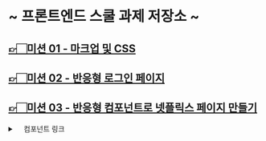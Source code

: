 # ~ 프론트엔드 스쿨 과제 저장소 ~

## [👉🏻미션 01 - 마크업 및 CSS](https://swlee2973.github.io/home-work/mission-01/mission-01.html "미션01 페이지 이동")
## [👉🏻미션 02 - 반응형 로그인 페이지](https://swlee2973.github.io/home-work/mission-02/mission-02.html "미션02 페이지 이동")
## [👉🏻미션 03 - 반응형 컴포넌트로 넷플릭스 페이지 만들기](https://swlee2973.github.io/home-work/mission-03/mission-03.html "미션03 페이지 이동")
<details>
<summary>&nbsp;&nbsp;&nbsp;&nbsp;컴포넌트 링크</summary>

  - [폰트 컴포넌트](https://swlee2973.github.io/home-work/mission-03/components/fonts/)
  - [로고 컴포넌트](https://swlee2973.github.io/home-work/mission-03/components/logos/)
  - [버튼 컴포넌트](https://swlee2973.github.io/home-work/mission-03/components/buttons/)
  - [선택박스 컴포넌트](https://swlee2973.github.io/home-work/mission-03/components/lang/)
  - [헤더 컴포넌트](https://swlee2973.github.io/home-work/mission-03/components/header/)
  - [폼 컴포넌트](https://swlee2973.github.io/home-work/mission-03/components/form/)
  - [메인화면 컴포넌트](https://swlee2973.github.io/home-work/mission-03/components/main/)
  - [푸터 컴포넌트](https://swlee2973.github.io/home-work/mission-03/components/footer/)
</details>